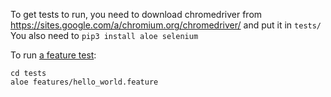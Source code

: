 To get tests to run, you need to download chromedriver from https://sites.google.com/a/chromium.org/chromedriver/ and put it in `tests/`
You also need to `pip3 install aloe selenium`

To run [a feature test](https://docassemble.org/docs/development.html#bdd):
```
cd tests
aloe features/hello_world.feature
```
